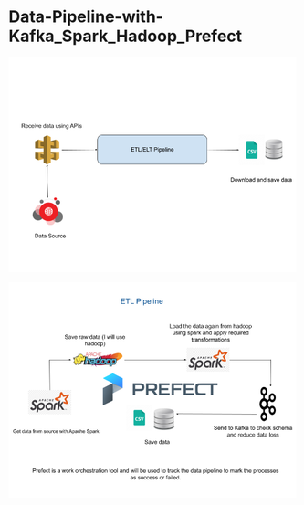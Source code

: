 # Data-Pipeline-with-Kafka_Spark_Hadoop_Prefect

![Project Structure](/images/Project-Structure.png "a title")

![Data Pipeline](/images/Data-Pipeline.png "a title")